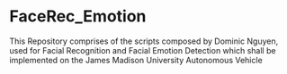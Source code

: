 # FaceRec_Emotion
This Repository comprises of the scripts composed by Dominic Nguyen, used for Facial Recognition and Facial Emotion Detection which shall be implemented on the James Madison University Autonomous Vehicle
